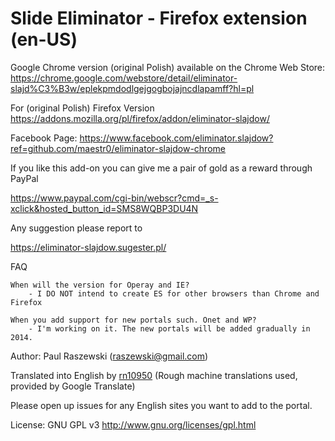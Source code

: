 Slide Eliminator - Firefox extension (en-US)
=========================

Google Chrome version (original Polish) available on the Chrome Web Store: https://chrome.google.com/webstore/detail/eliminator-slajd%C3%B3w/eplekpmdodlgejgogbojajncdlapamff?hl=pl

For (original Polish) Firefox Version https://addons.mozilla.org/pl/firefox/addon/eliminator-slajdow/

Facebook Page: https://www.facebook.com/eliminator.slajdow?ref=github.com/maestr0/eliminator-slajdow-chrome

If you like this add-on you can give me a pair of gold as a reward through PayPal

https://www.paypal.com/cgi-bin/webscr?cmd=_s-xclick&hosted_button_id=SMS8WQBP3DU4N

Any suggestion please report to

https://eliminator-slajdow.sugester.pl/


FAQ

    When will the version for Operay and IE?
        - I DO NOT intend to create ES for other browsers than Chrome and Firefox

    When you add support for new portals such. Onet and WP?
        - I'm working on it. The new portals will be added gradually in 2014.

Author: Paul Raszewski (raszewski@gmail.com)

Translated into English by [rn10950](http://www.reddit.com/u/rn10950) (Rough machine translations used, provided by Google Translate)

Please open up issues for any English sites you want to add to the portal.

License: GNU GPL v3 http://www.gnu.org/licenses/gpl.html